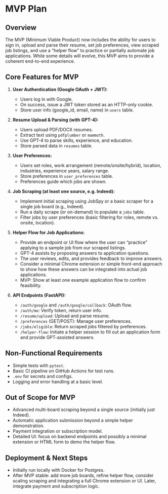 # MVP Plan

## Overview
The MVP (Minimum Viable Product) now includes the ability for users to sign in, upload and parse their resume, set job preferences, view scraped job listings, and use a “helper flow” to practice or partially automate job applications. While some details will evolve, this MVP aims to provide a coherent end-to-end experience.

## Core Features for MVP

1. **User Authentication (Google OAuth + JWT):**
   - Users log in with Google.
   - On success, issue a JWT token stored as an HTTP-only cookie.
   - Store user info (google_id, email, name) in `users` table.

2. **Resume Upload & Parsing (with GPT-4):**
   - Users upload PDF/DOCX resumes.
   - Extract text using `pdfplumber` or `mammoth`.
   - Use GPT-4 to parse skills, experience, and education.
   - Store parsed data in `resumes` table.

3. **User Preferences:**
   - Users set roles, work arrangement (remote/onsite/hybrid), location, industries, experience years, salary range.
   - Store preferences in `user_preferences` table.
   - Preferences guide which jobs are shown.

4. **Job Scraping (at least one source, e.g. Indeed):**
   - Implement initial scraping using JobSpy or a basic scraper for a single job board (e.g., Indeed).
   - Run a daily scrape (or on-demand) to populate a `jobs` table.
   - Filter jobs by user preferences (basic filtering for roles, remote vs. onsite, location).

5. **Helper Flow for Job Applications:**
   - Provide an endpoint or UI flow where the user can “practice” applying to a sample job from our scraped listings.
   - GPT-4 assists by proposing answers to application questions.
   - The user reviews, edits, and provides feedback to improve answers.
   - Consider a minimal Chrome extension or simple front-end approach to show how these answers can be integrated into actual job applications.
   - MVP: Show at least one example application flow to confirm feasibility.

6. **API Endpoints (FastAPI):**
   - `/auth/google` and `/auth/google/callback`: OAuth flow.
   - `/auth/me`: Verify token, return user info.
   - `/resume/upload`: Upload and parse resume.
   - `/preferences` (GET/POST): Manage user preferences.
   - `/jobs/eligible`: Return scraped jobs filtered by preferences.
   - `/helper-flow`: Initiate a helper session to fill out an application form and provide GPT-assisted answers.

## Non-Functional Requirements
- Simple tests with `pytest`.
- Basic CI pipeline on GitHub Actions for test runs.
- `.env` for secrets and configs.
- Logging and error handling at a basic level.

## Out of Scope for MVP
- Advanced multi-board scraping beyond a single source (initially just Indeed).
- Automatic application submission beyond a simple helper demonstration.
- Payment integration or subscription model.
- Detailed UI: focus on backend endpoints and possibly a minimal extension or HTML form to demo the helper flow.

## Deployment & Next Steps
- Initially run locally with Docker for Postgres.
- After MVP stable: add more job boards, refine helper flow, consider scaling scraping and integrating a full Chrome extension or UI. Later, integrate payment and subscription logic.
